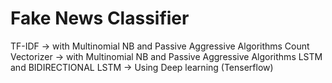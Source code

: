 # Fake News Classifier
TF-IDF ->  with Multinomial NB and Passive Aggressive Algorithms
Count Vectorizer -> with Multinomial NB and Passive Aggressive Algorithms
LSTM and BIDIRECTIONAL LSTM -> Using Deep learning (Tenserflow)

